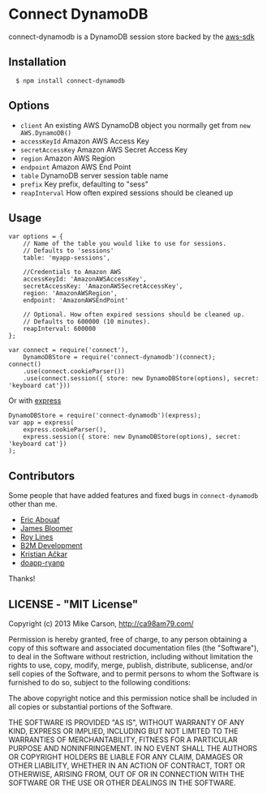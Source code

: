 # Connect DynamoDB

connect-dynamodb is a DynamoDB session store backed by the [aws-sdk](https://github.com/aws/aws-sdk-js)

## Installation

	  $ npm install connect-dynamodb

## Options
  
  - `client` An existing AWS DynamoDB object you normally get from `new AWS.DynamoDB()`
  - `accessKeyId` Amazon AWS Access Key
  - `secretAccessKey` Amazon AWS Secret Access Key
  - `region` Amazon AWS Region
  - `endpoint` Amazon AWS End Point
  - `table` DynamoDB server session table name
  - `prefix` Key prefix, defaulting to "sess"
  - `reapInterval` How often expired sessions should be cleaned up

## Usage

	var options = {
		// Name of the table you would like to use for sessions.
		// Defaults to 'sessions'
	  	table: 'myapp-sessions',
		
		//Credentials to Amazon AWS
		accessKeyId: 'AmazonAWSAccessKey',
        secretAccessKey: 'AmazonAWSSecretAccessKey',
        region: 'AmazonAWSRegion',
        endpoint: 'AmazonAWSEndPoint'
	  
	  	// Optional. How often expired sessions should be cleaned up.
  	  	// Defaults to 600000 (10 minutes).
  	  	reapInterval: 600000
	};
	
	var connect = require('connect'),
		DynamoDBStore = require('connect-dynamodb')(connect);
	connect()
		.use(connect.cookieParser())
		.use(connect.session({ store: new DynamoDBStore(options), secret: 'keyboard cat'}))

 Or with [express](http://expressjs.com/)
 	
 	DynamoDBStore = require('connect-dynamodb')(express);
 	var app = express(
		express.cookieParser(), 
		express.session({ store: new DynamoDBStore(options), secret: 'keyboard cat'})
	);

## Contributors

Some people that have added features and fixed bugs in `connect-dynamodb` other than me.

* [Eric Abouaf](https://github.com/neyric)
* [James Bloomer](https://github.com/jamesbloomer)
* [Roy Lines](https://github.com/roylines)
* [B2M Development](https://github.com/b2mdevelopment)
* [Kristian Ačkar](https://github.com/kristian-ackar)
* [doapp-ryanp](https://github.com/doapp-ryanp)

Thanks!

## LICENSE - "MIT License"

Copyright (c) 2013 Mike Carson, http://ca98am79.com/

Permission is hereby granted, free of charge, to any person
obtaining a copy of this software and associated documentation
files (the "Software"), to deal in the Software without
restriction, including without limitation the rights to use,
copy, modify, merge, publish, distribute, sublicense, and/or sell
copies of the Software, and to permit persons to whom the
Software is furnished to do so, subject to the following
conditions:

The above copyright notice and this permission notice shall be
included in all copies or substantial portions of the Software.

THE SOFTWARE IS PROVIDED "AS IS", WITHOUT WARRANTY OF ANY KIND,
EXPRESS OR IMPLIED, INCLUDING BUT NOT LIMITED TO THE WARRANTIES
OF MERCHANTABILITY, FITNESS FOR A PARTICULAR PURPOSE AND
NONINFRINGEMENT. IN NO EVENT SHALL THE AUTHORS OR COPYRIGHT
HOLDERS BE LIABLE FOR ANY CLAIM, DAMAGES OR OTHER LIABILITY,
WHETHER IN AN ACTION OF CONTRACT, TORT OR OTHERWISE, ARISING
FROM, OUT OF OR IN CONNECTION WITH THE SOFTWARE OR THE USE OR
OTHER DEALINGS IN THE SOFTWARE.
